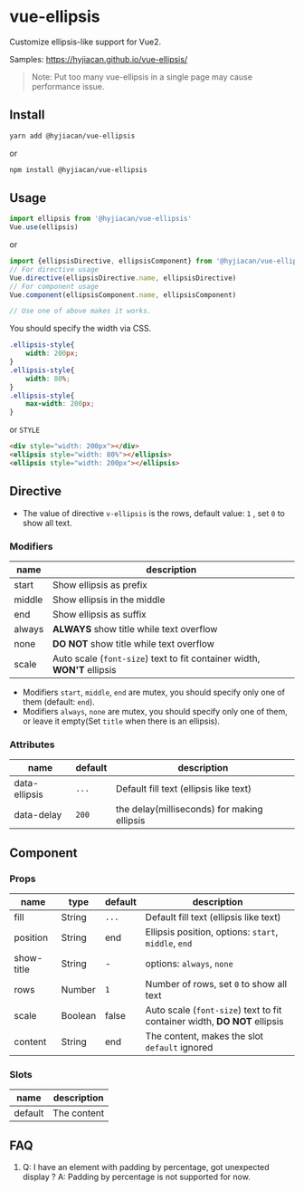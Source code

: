 # vue-ellipsis

Customize ellipsis-like support for Vue2. 

Samples: https://hyjiacan.github.io/vue-ellipsis/

> Note: Put too many vue-ellipsis in a single page may cause performance issue. 

## Install

```bash
yarn add @hyjiacan/vue-ellipsis
```
or 
```bash
npm install @hyjiacan/vue-ellipsis
```

## Usage

```javascript
import ellipsis from '@hyjiacan/vue-ellipsis'
Vue.use(ellipsis)
```

or 

```javascript
import {ellipsisDirective, ellipsisComponent} from '@hyjiacan/vue-ellipsis'
// For directive usage
Vue.directive(ellipsisDirective.name, ellipsisDirective)
// For component usage
Vue.component(ellipsisComponent.name, ellipsisComponent)

// Use one of above makes it works.
```

You should specify the width via CSS.

```css
.ellipsis-style{
    width: 200px;
}
.ellipsis-style{
    width: 80%;
}
.ellipsis-style{
    max-width: 200px;
}
```

or `STYLE`

```html
<div style="width: 200px"></div>
<ellipsis style="width: 80%"></ellipsis>
<ellipsis style="width: 200px"></ellipsis>
```

## Directive

- The value of directive `v-ellipsis` is the rows, default value: `1` , set `0` to show all text.

### Modifiers

|name|description|
|---|---|
|start|Show ellipsis as prefix|
|middle|Show ellipsis in the middle|
|end|Show ellipsis as suffix|
|always|**ALWAYS** show title while text overflow|
|none|**DO NOT** show title while text overflow|
|scale|Auto scale (`font-size`) text to fit container width, **WON'T** ellipsis|

- Modifiers `start`, `middle`, `end` are mutex, you should specify only one of them (default: `end`).
- Modifiers `always`, `none` are mutex, you should specify only one of them, 
or leave it empty(Set `title` when there is an ellipsis).

### Attributes

|name|default|description|
|---|---|---|
|data-ellipsis|`...`|Default fill text (ellipsis like text)|
|data-delay|`200`|the delay(milliseconds) for making ellipsis|

## Component

### Props

|name|type|default|description|
|---|---|---|---|
|fill|String|`...`|Default fill text (ellipsis like text)|
|position|String|end|Ellipsis position, options: `start`, `middle`, `end`|
|show-title|String|-|options: `always`, `none`|
|rows|Number|`1`|Number of rows, set `0` to show all text|
|scale|Boolean|false|Auto scale (`font-size`) text to fit container width, **DO NOT** ellipsis|
|content|String|end|The content, makes the slot `default` ignored|

### Slots

|name|description|
|---|---|
|default|The content|

## FAQ

1. Q: I have an element with padding by percentage, got unexpected display ?
A: Padding by percentage is not supported for now.
